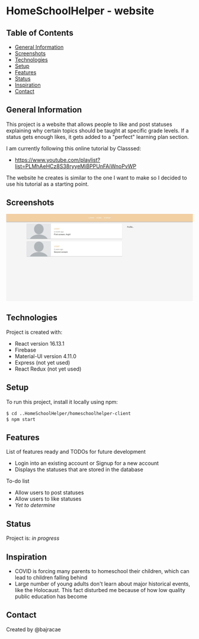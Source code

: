 # HomeSchoolHelper - website

## Table of Contents
* [General Information](#general-information)
* [Screenshots](#screenshots)
* [Technologies](#technologies)
* [Setup](#setup)
* [Features](#features)
* [Status](#status)
* [Inspiration](#inspiration)
* [Contact](#contact)

## General Information
This project is a website that allows people to like and post statuses explaining why certain topics should be taught at specific grade levels. If a status gets enough likes, it gets added to a "perfect" learning plan section.

I am currently following this online tutorial by Classsed: 

* https://www.youtube.com/playlist?list=PLMhAeHCz8S38ryyeMiBPPUnFAiWnoPvWP

The website he creates is similar to the one I want to make so I decided to use his tutorial as a starting point.

## Screenshots
![Current state](./img/currentscreenshot.JPG)

## Technologies
Project is created with:
* React version 16.13.1
* Firebase
* Material-UI version 4.11.0
* Express (not yet used)
* React Redux (not yet used)

## Setup
To run this project, install it locally using npm:
```
$ cd ..HomeSchoolHelper/homeschoolhelper-client
$ npm start
```

## Features
List of features ready and TODOs for future development
* Login into an existing account or Signup for a new account
* Displays the statuses that are stored in the database

To-do list
* Allow users to post statuses
* Allow users to like statuses
* *Yet to determine*

## Status
Project is: *in progress*

## Inspiration
* COVID is forcing many parents to homeschool their children, which can lead to children falling behind
* Large number of young adults don't learn about major historical events, like the Holocaust. This fact disturbed me because of how low quality public education has become

## Contact
Created by @bajracae
